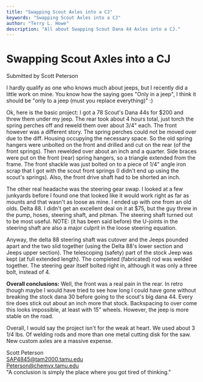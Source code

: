 ```yaml
---
title: "Swapping Scout Axles into a CJ"
keywords: "Swapping Scout Axles into a CJ"
author: "Terry L. Howe"
description: "All about Swapping Scout Dana 44 Axles into a CJ."
---
```

# Swapping Scout Axles into a CJ

Submitted by Scott Peterson

I hardly qualify as one who knows much about jeeps, but I recently did a little work on mine. You know how the saying goes "Only in a jeep", I think it should be "only to a jeep (must you replace everything)" :)

Ok, here is the basic project: I got a 78 Scout's Dana 44s for $200 and threw them under my jeep. The rear took about 4 hours total, just torch the spring perches off and reweld them over about 3/4" each. The front however was a different story. The spring perches could not be moved over due to the diff. Housing occupying the necessary space. So the old spring hangers were unbolted on the front and drilled and cut on the rear (of the front springs). Then rewelded over about an inch and a quarter. Side braces were put on the front (rear) spring hangers, so a triangle extended from the frame. The front shackle was just bolted on to a piece of 1/4" angle iron scrap that I got with the scout front springs (I didn't end up using the scout's springs). Also, the front drive shaft had to be shorted an inch.

The other real headache was the steering gear swap. I looked at a few junkyards before I found one that looked like it would work right as far as mounts and that wasn't as loose as mine. I ended up with one from an old olds. Delta 88. I didn't get an excellent deal on it at $75, but the guy threw in the pump, hoses, steering shaft, and pitman. The steering shaft turned out to be most useful. NOTE: (it has been said before) the U-joints in the steering shaft are also a major culprit in the loose steering equation.

Anyway, the delta 88 steering shaft was cutover and the Jeeps pounded apart and the two slid together (using the Delta 88's lower section and Jeeps upper section). The telescoping (safety) part of the stock Jeep was kept (at full extended length). The completed (fabricated) rod was welded together. The steering gear itself bolted right in, although it was only a three bolt, instead of 4.

**Overall conclusions:** Well, the front was a real pain in the rear. In retro though maybe I would have tried to see how long I could have gone without breaking the stock dana 30 before going to the scout's big dana 44. Every tire does stick out about an inch more that stock. Backspacing to over come this looks impossible, at least with 15" wheels. However, the jeep is more stable on the road. 

Overall, I would say the project isn't for the weak at heart. We used about 3 1/4 lbs. Of welding rods and more than one metal cutting disk for the saw. New custom axles are a massive expense. 

Scott Peterson  
SAP4845@tam2000.tamu.edu  
Peterson@chemvx.tamu.edu  
"A conclusion is simply the place where you got tired of thinking."